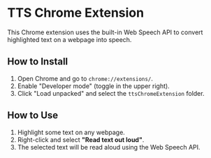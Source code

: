 # TTS Chrome Extension

This Chrome extension uses the built-in Web Speech API to convert highlighted text on a webpage into speech.

## How to Install

1. Open Chrome and go to `chrome://extensions/`.
2. Enable "Developer mode" (toggle in the upper right).
3. Click "Load unpacked" and select the `ttsChromeExtension` folder.

## How to Use

1. Highlight some text on any webpage.
2. Right-click and select **"Read text out loud"**.
3. The selected text will be read aloud using the Web Speech API.
